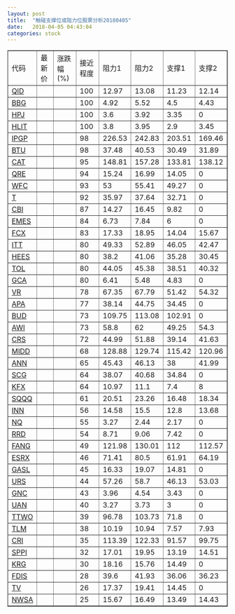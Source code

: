 ```yaml
---
layout: post
title:  "触碰支撑位或阻力位股票分析20180405"
date:   2018-04-05 04:43:04
categories: stock
---
```

<script type="text/javascript">
var stockList = []
stockList.push('gb_qid');
stockList.push('gb_bbg');
stockList.push('gb_hpj');
stockList.push('gb_hlit');
stockList.push('gb_ipgp');
stockList.push('gb_btu');
stockList.push('gb_cat');
stockList.push('gb_qre');
stockList.push('gb_wfc');
stockList.push('gb_t');
stockList.push('gb_cbi');
stockList.push('gb_emes');
stockList.push('gb_fcx');
stockList.push('gb_itt');
stockList.push('gb_hees');
stockList.push('gb_tol');
stockList.push('gb_gca');
stockList.push('gb_vr');
stockList.push('gb_apa');
stockList.push('gb_bud');
stockList.push('gb_awi');
stockList.push('gb_crs');
stockList.push('gb_midd');
stockList.push('gb_ann');
stockList.push('gb_scg');
stockList.push('gb_kfx');
stockList.push('gb_sqqq');
stockList.push('gb_inn');
stockList.push('gb_nq');
stockList.push('gb_rrd');
stockList.push('gb_fang');
stockList.push('gb_esrx');
stockList.push('gb_gasl');
stockList.push('gb_urs');
stockList.push('gb_gnc');
stockList.push('gb_uan');
stockList.push('gb_ttwo');
stockList.push('gb_tlm');
stockList.push('gb_cri');
stockList.push('gb_sppi');
stockList.push('gb_krg');
stockList.push('gb_fdis');
stockList.push('gb_tv');
stockList.push('gb_nwsa');
</script>
<table border="1">
 <tr>
 <td>代码</td>
 <td>最新价</td>
 <td>涨跌幅(%)</td>
 <td>接近程度</td>
 <td>阻力1</td>
 <td>阻力2</td>
 <td>支撑1</td>
 <td>支撑2</td>
</tr>
  <tr id="qid" class="green">
  <td><a href="http://stock.finance.sina.com.cn/usstock/quotes/QID.html" target="_blank">QID</a></td><td></td><td></td><td>100</td><td>12.97</td><td>13.08</td><td>11.23</td><td>12.14</td></tr>
  <tr id="bbg" class="red">
  <td><a href="http://stock.finance.sina.com.cn/usstock/quotes/BBG.html" target="_blank">BBG</a></td><td></td><td></td><td>100</td><td>4.92</td><td>5.52</td><td>4.5</td><td>4.43</td></tr>
  <tr id="hpj" class="red">
  <td><a href="http://stock.finance.sina.com.cn/usstock/quotes/HPJ.html" target="_blank">HPJ</a></td><td></td><td></td><td>100</td><td>3.6</td><td>3.92</td><td>3.35</td><td>0</td></tr>
  <tr id="hlit" class="red">
  <td><a href="http://stock.finance.sina.com.cn/usstock/quotes/HLIT.html" target="_blank">HLIT</a></td><td></td><td></td><td>100</td><td>3.8</td><td>3.95</td><td>2.9</td><td>3.45</td></tr>
  <tr id="ipgp" class="red">
  <td><a href="http://stock.finance.sina.com.cn/usstock/quotes/IPGP.html" target="_blank">IPGP</a></td><td></td><td></td><td>98</td><td>226.53</td><td>242.83</td><td>203.51</td><td>169.46</td></tr>
  <tr id="btu" class="red">
  <td><a href="http://stock.finance.sina.com.cn/usstock/quotes/BTU.html" target="_blank">BTU</a></td><td></td><td></td><td>98</td><td>37.48</td><td>40.53</td><td>30.49</td><td>31.89</td></tr>
  <tr id="cat" class="green">
  <td><a href="http://stock.finance.sina.com.cn/usstock/quotes/CAT.html" target="_blank">CAT</a></td><td></td><td></td><td>95</td><td>148.81</td><td>157.28</td><td>133.81</td><td>138.12</td></tr>
  <tr id="qre" class="red">
  <td><a href="http://stock.finance.sina.com.cn/usstock/quotes/QRE.html" target="_blank">QRE</a></td><td></td><td></td><td>94</td><td>15.24</td><td>16.99</td><td>14.05</td><td>0</td></tr>
  <tr id="wfc" class="red">
  <td><a href="http://stock.finance.sina.com.cn/usstock/quotes/WFC.html" target="_blank">WFC</a></td><td></td><td></td><td>93</td><td>53</td><td>55.41</td><td>49.27</td><td>0</td></tr>
  <tr id="t" class="red">
  <td><a href="http://stock.finance.sina.com.cn/usstock/quotes/T.html" target="_blank">T</a></td><td></td><td></td><td>92</td><td>35.97</td><td>37.64</td><td>32.71</td><td>0</td></tr>
  <tr id="cbi" class="red">
  <td><a href="http://stock.finance.sina.com.cn/usstock/quotes/CBI.html" target="_blank">CBI</a></td><td></td><td></td><td>87</td><td>14.27</td><td>16.45</td><td>9.82</td><td>0</td></tr>
  <tr id="emes" class="green">
  <td><a href="http://stock.finance.sina.com.cn/usstock/quotes/EMES.html" target="_blank">EMES</a></td><td></td><td></td><td>84</td><td>6.73</td><td>7.84</td><td>6</td><td>0</td></tr>
  <tr id="fcx" class="green">
  <td><a href="http://stock.finance.sina.com.cn/usstock/quotes/FCX.html" target="_blank">FCX</a></td><td></td><td></td><td>83</td><td>17.33</td><td>18.95</td><td>14.04</td><td>15.67</td></tr>
  <tr id="itt" class="red">
  <td><a href="http://stock.finance.sina.com.cn/usstock/quotes/ITT.html" target="_blank">ITT</a></td><td></td><td></td><td>80</td><td>49.33</td><td>52.89</td><td>46.05</td><td>42.47</td></tr>
  <tr id="hees" class="red">
  <td><a href="http://stock.finance.sina.com.cn/usstock/quotes/HEES.html" target="_blank">HEES</a></td><td></td><td></td><td>80</td><td>38.2</td><td>41.06</td><td>35.28</td><td>30.45</td></tr>
  <tr id="tol" class="red">
  <td><a href="http://stock.finance.sina.com.cn/usstock/quotes/TOL.html" target="_blank">TOL</a></td><td></td><td></td><td>80</td><td>44.05</td><td>45.38</td><td>38.51</td><td>40.32</td></tr>
  <tr id="gca" class="green">
  <td><a href="http://stock.finance.sina.com.cn/usstock/quotes/GCA.html" target="_blank">GCA</a></td><td></td><td></td><td>80</td><td>6.41</td><td>5.48</td><td>4.83</td><td>0</td></tr>
  <tr id="vr" class="green">
  <td><a href="http://stock.finance.sina.com.cn/usstock/quotes/VR.html" target="_blank">VR</a></td><td></td><td></td><td>78</td><td>67.35</td><td>67.79</td><td>51.42</td><td>54.32</td></tr>
  <tr id="apa" class="green">
  <td><a href="http://stock.finance.sina.com.cn/usstock/quotes/APA.html" target="_blank">APA</a></td><td></td><td></td><td>77</td><td>38.14</td><td>44.75</td><td>34.45</td><td>0</td></tr>
  <tr id="bud" class="red">
  <td><a href="http://stock.finance.sina.com.cn/usstock/quotes/BUD.html" target="_blank">BUD</a></td><td></td><td></td><td>73</td><td>109.75</td><td>113.08</td><td>102.91</td><td>0</td></tr>
  <tr id="awi" class="green">
  <td><a href="http://stock.finance.sina.com.cn/usstock/quotes/AWI.html" target="_blank">AWI</a></td><td></td><td></td><td>73</td><td>58.8</td><td>62</td><td>49.25</td><td>54.3</td></tr>
  <tr id="crs" class="green">
  <td><a href="http://stock.finance.sina.com.cn/usstock/quotes/CRS.html" target="_blank">CRS</a></td><td></td><td></td><td>72</td><td>44.99</td><td>51.88</td><td>39.14</td><td>41.63</td></tr>
  <tr id="midd" class="green">
  <td><a href="http://stock.finance.sina.com.cn/usstock/quotes/MIDD.html" target="_blank">MIDD</a></td><td></td><td></td><td>68</td><td>128.88</td><td>129.74</td><td>115.42</td><td>120.96</td></tr>
  <tr id="ann" class="red">
  <td><a href="http://stock.finance.sina.com.cn/usstock/quotes/ANN.html" target="_blank">ANN</a></td><td></td><td></td><td>65</td><td>45.43</td><td>46.13</td><td>38</td><td>41.99</td></tr>
  <tr id="scg" class="red">
  <td><a href="http://stock.finance.sina.com.cn/usstock/quotes/SCG.html" target="_blank">SCG</a></td><td></td><td></td><td>64</td><td>38.07</td><td>40.68</td><td>34.84</td><td>0</td></tr>
  <tr id="kfx" class="green">
  <td><a href="http://stock.finance.sina.com.cn/usstock/quotes/KFX.html" target="_blank">KFX</a></td><td></td><td></td><td>64</td><td>10.97</td><td>11.1</td><td>7.4</td><td>8</td></tr>
  <tr id="sqqq" class="red">
  <td><a href="http://stock.finance.sina.com.cn/usstock/quotes/SQQQ.html" target="_blank">SQQQ</a></td><td></td><td></td><td>61</td><td>20.51</td><td>23.26</td><td>16.48</td><td>18.34</td></tr>
  <tr id="inn" class="green">
  <td><a href="http://stock.finance.sina.com.cn/usstock/quotes/INN.html" target="_blank">INN</a></td><td></td><td></td><td>56</td><td>14.58</td><td>15.5</td><td>12.8</td><td>13.68</td></tr>
  <tr id="nq" class="green">
  <td><a href="http://stock.finance.sina.com.cn/usstock/quotes/NQ.html" target="_blank">NQ</a></td><td></td><td></td><td>55</td><td>3.27</td><td>2.44</td><td>2.17</td><td>0</td></tr>
  <tr id="rrd" class="red">
  <td><a href="http://stock.finance.sina.com.cn/usstock/quotes/RRD.html" target="_blank">RRD</a></td><td></td><td></td><td>54</td><td>8.71</td><td>9.06</td><td>7.42</td><td>0</td></tr>
  <tr id="fang" class="green">
  <td><a href="http://stock.finance.sina.com.cn/usstock/quotes/FANG.html" target="_blank">FANG</a></td><td></td><td></td><td>49</td><td>121.98</td><td>130.01</td><td>112</td><td>112.57</td></tr>
  <tr id="esrx" class="red">
  <td><a href="http://stock.finance.sina.com.cn/usstock/quotes/ESRX.html" target="_blank">ESRX</a></td><td></td><td></td><td>46</td><td>71.41</td><td>80.5</td><td>61.91</td><td>64.19</td></tr>
  <tr id="gasl" class="red">
  <td><a href="http://stock.finance.sina.com.cn/usstock/quotes/GASL.html" target="_blank">GASL</a></td><td></td><td></td><td>45</td><td>16.33</td><td>19.07</td><td>14.81</td><td>0</td></tr>
  <tr id="urs" class="green">
  <td><a href="http://stock.finance.sina.com.cn/usstock/quotes/URS.html" target="_blank">URS</a></td><td></td><td></td><td>44</td><td>57.26</td><td>58.7</td><td>46.13</td><td>53.03</td></tr>
  <tr id="gnc" class="green">
  <td><a href="http://stock.finance.sina.com.cn/usstock/quotes/GNC.html" target="_blank">GNC</a></td><td></td><td></td><td>43</td><td>3.96</td><td>4.54</td><td>3.43</td><td>0</td></tr>
  <tr id="uan" class="red">
  <td><a href="http://stock.finance.sina.com.cn/usstock/quotes/UAN.html" target="_blank">UAN</a></td><td></td><td></td><td>40</td><td>3.27</td><td>3.73</td><td>3</td><td>0</td></tr>
  <tr id="ttwo" class="green">
  <td><a href="http://stock.finance.sina.com.cn/usstock/quotes/TTWO.html" target="_blank">TTWO</a></td><td></td><td></td><td>39</td><td>96.78</td><td>103.73</td><td>71.8</td><td>0</td></tr>
  <tr id="tlm" class="green">
  <td><a href="http://stock.finance.sina.com.cn/usstock/quotes/TLM.html" target="_blank">TLM</a></td><td></td><td></td><td>38</td><td>10.19</td><td>10.94</td><td>7.57</td><td>7.93</td></tr>
  <tr id="cri" class="green">
  <td><a href="http://stock.finance.sina.com.cn/usstock/quotes/CRI.html" target="_blank">CRI</a></td><td></td><td></td><td>35</td><td>113.39</td><td>122.33</td><td>91.57</td><td>99.75</td></tr>
  <tr id="sppi" class="green">
  <td><a href="http://stock.finance.sina.com.cn/usstock/quotes/SPPI.html" target="_blank">SPPI</a></td><td></td><td></td><td>32</td><td>17.01</td><td>19.95</td><td>13.19</td><td>14.51</td></tr>
  <tr id="krg" class="red">
  <td><a href="http://stock.finance.sina.com.cn/usstock/quotes/KRG.html" target="_blank">KRG</a></td><td></td><td></td><td>30</td><td>18.16</td><td>15.76</td><td>14.49</td><td>0</td></tr>
  <tr id="fdis" class="green">
  <td><a href="http://stock.finance.sina.com.cn/usstock/quotes/FDIS.html" target="_blank">FDIS</a></td><td></td><td></td><td>28</td><td>39.6</td><td>41.93</td><td>36.06</td><td>36.23</td></tr>
  <tr id="tv" class="green">
  <td><a href="http://stock.finance.sina.com.cn/usstock/quotes/TV.html" target="_blank">TV</a></td><td></td><td></td><td>26</td><td>17.37</td><td>19.41</td><td>14.45</td><td>0</td></tr>
  <tr id="nwsa" class="green">
  <td><a href="http://stock.finance.sina.com.cn/usstock/quotes/NWSA.html" target="_blank">NWSA</a></td><td></td><td></td><td>25</td><td>15.67</td><td>16.49</td><td>13.49</td><td>14.43</td></tr>
</table>

